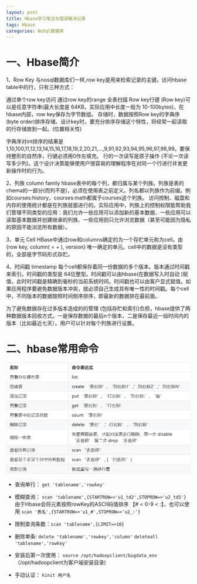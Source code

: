 ```yaml
---
layout: post
title: Hbase学习笔记与错误解决记录
tags: Hbase
categories: NoSql数据库
---
```


# 一、Hbase简介
1、Row Key
与nosql数据库们一样,row key是用来检索记录的主键。访问hbase table中的行，只有三种方式：

通过单个row key访问
通过row key的range
全表扫描
Row key行键 (Row key)可以是任意字符串(最大长度是 64KB，实际应用中长度一般为 10-100bytes)，在hbase内部，row key保存为字节数组。
存储时，数据按照Row key的字典序(byte order)排序存储。设计key时，要充分排序存储这个特性，将经常一起读取的行存储放到一起。(位置相关性)

字典序对int排序的结果是1,10,100,11,12,13,14,15,16,17,18,19,2,20,21,…,9,91,92,93,94,95,96,97,98,99。要保持整形的自然序，行键必须用0作左填充。
行的一次读写是原子操作 (不论一次读写多少列)。这个设计决策能够使用户很容易的理解程序在对同一个行进行并发更新操作时的行为。

2、列族 column family
hbase表中的每个列，都归属与某个列族。列族是表的chema的一部分(而列不是)，必须在使用表之前定义。列名都以列族作为前缀。例如courses:history，courses:math都属于courses这个列族。
访问控制、磁盘和内存的使用统计都是在列族层面进行的。实际应用中，列族上的控制权限能帮助我们管理不同类型的应用：我们允许一些应用可以添加新的基本数据、一些应用可以读取基本数据并创建继承的列族、一些应用则只允许浏览数据（甚至可能因为隐私的原因不能浏览所有数据）。

3、单元 Cell
HBase中通过row和columns确定的为一个存贮单元称为cell。由{row key, column( =<family> + <label>), version} 唯一确定的单元。cell中的数据是没有类型的，全部是字节码形式存贮。

4、时间戳 timestamp
每个cell都保存着同一份数据的多个版本。版本通过时间戳来索引。时间戳的类型是 64位整型。时间戳可以由hbase(在数据写入时自动 )赋值，此时时间戳是精确到毫秒的当前系统时间。时间戳也可以由客户显式赋值。如果应用程序要避免数据版本冲突，就必须自己生成具有唯一性的时间戳。每个cell中，不同版本的数据按照时间倒序排序，即最新的数据排在最前面。

为了避免数据存在过多版本造成的的管理 (包括存贮和索引)负担，hbase提供了两种数据版本回收方式。一是保存数据的最后n个版本，二是保存最近一段时间内的版本（比如最近七天）。用户可以针对每个列族进行设置。

# 二、hbase常用命令
![hbase常用命令](./images/clipboard.png)

* 查询单行： `get 'tablename','rowkey'`

* 模糊查询： `scan 'tablename',{STARTROW=>'u1_td2',STOPROW=>'u2_td5'}`
由于Hbase会将元素按照rowKey的ASCII码值排序 【# < 0-9 < :】，也可以使用 
`scan '表名',{STARTROW=>'u1_#',STOPROW=>'u2_:'}`

* 限制查询条数：`scan 'tablename',{LIMIT=>10}`

* 删除单条: `delete 'tablename','rowkey','column'`
				`deleteall 'tablename','rowkey'`
				
* 安装后第一次使用：	`source /opt/hadoopclient/bigdata_env`（/opt/hadoopclient为客户端安装目录)
* 手动认证： `kinit 用户名`